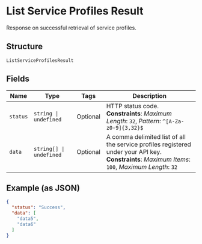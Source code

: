 
# List Service Profiles Result

Response on successful retrieval of service profiles.

## Structure

`ListServiceProfilesResult`

## Fields

| Name | Type | Tags | Description |
|  --- | --- | --- | --- |
| `status` | `string \| undefined` | Optional | HTTP status code.<br>**Constraints**: *Maximum Length*: `32`, *Pattern*: `^[A-Za-z0-9]{3,32}$` |
| `data` | `string[] \| undefined` | Optional | A comma delimited list of all the service profiles registered under your API key.<br>**Constraints**: *Maximum Items*: `100`, *Maximum Length*: `32` |

## Example (as JSON)

```json
{
  "status": "Success",
  "data": [
    "data5",
    "data6"
  ]
}
```

